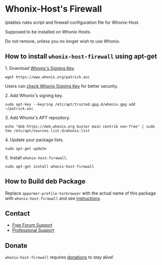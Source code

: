 # Whonix-Host's Firewall #

iptables rules script and firewall configuration file for Whonix-Host.

Supposed to be installed on Whonix Hosts.

Do not remove, unless you no longer wish to use Whonix.
## How to install `whonix-host-firewall` using apt-get ##

1\. Download [Whonix's Signing Key]().

```
wget https://www.whonix.org/patrick.asc
```

Users can [check Whonix Signing Key](https://www.whonix.org/wiki/Whonix_Signing_Key) for better security.

2\. Add Whonix's signing key.

```
sudo apt-key --keyring /etc/apt/trusted.gpg.d/whonix.gpg add ~/patrick.asc
```

3\. Add Whonix's APT repository.

```
echo "deb https://deb.whonix.org buster main contrib non-free" | sudo tee /etc/apt/sources.list.d/whonix.list
```

4\. Update your package lists.

```
sudo apt-get update
```

5\. Install `whonix-host-firewall`.

```
sudo apt-get install whonix-host-firewall
```

## How to Build deb Package ##

Replace `apparmor-profile-torbrowser` with the actual name of this package with `whonix-host-firewall` and see [instructions](https://www.whonix.org/wiki/Dev/Build_Documentation/apparmor-profile-torbrowser).

## Contact ##

* [Free Forum Support](https://forums.whonix.org)
* [Professional Support](https://www.whonix.org/wiki/Professional_Support)

## Donate ##

`whonix-host-firewall` requires [donations](https://www.whonix.org/wiki/Donate) to stay alive!
